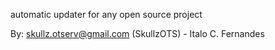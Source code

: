 automatic updater for any open source project

By: skullz.otserv@gmail.com (SkullzOTS) - Italo C. Fernandes
